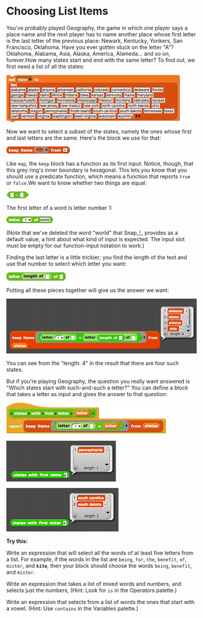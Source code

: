 # Choosing List Items

You've probably played Geography, the game in which one player says a place name and the next player has to name another place whose first letter is the last letter of the previous place: Newark, Kentucky, Yonkers, San Francisco, Oklahoma. Have you ever gotten stuck on the letter "A"? Oklahoma, Alabama, Asia, Alaska, America, Alameda... and so on, forever.How many states start and end with the same letter? To find out, we first need a list of all the states:

![](../.gitbook/assets/image%20%28165%29.png)

Now we want to select a subset of the states, namely the ones whose first and last letters are the same. Here's the block we use for that:

![](../.gitbook/assets/image%20%28266%29.png)

Like `map`, the `keep` block has a function as its first input. Notice, though, that this grey ring's inner boundary is hexagonal. This lets you know that you should use a predicate function, which means a function that reports `true` or `false`.We want to know whether two things are equal:

![](../.gitbook/assets/image%20%2896%29.png)

The first letter of a word is letter number 1:

![](../.gitbook/assets/image%20%28126%29.png)

\(Note that we've deleted the word "world" that Snap_!_ provides as a default value, a hint about what kind of input is expected. The input slot must be empty for our function-input notation to work.\)

Finding the last letter is a little trickier; you find the length of the text and use that number to select which letter you want:

![](../.gitbook/assets/image%20%28130%29.png)

Putting all these pieces together will give us the answer we want:

![](../.gitbook/assets/image%20%28307%29.png)

You can see from the "length: 4" in the result that there are four such states.

But if you're playing Geography, the question you really want answered is "Which states start with such-and-such a letter?" You can define a block that takes a letter as input and gives the answer to that question:

![](../.gitbook/assets/image%20%28303%29.png)

![](../.gitbook/assets/image%20%2895%29.png)

![](../.gitbook/assets/image%20%2869%29.png)

  
**Try this:**

Write an expression that will select all the words of at least five letters from a list. For example, if the words in the list are `being`, `for`, `the`, `benefit`, `of`, `mister`, and **`kite`**, then your block should choose the words `being`, `benefit`, and `mister`.

Write an expression that takes a list of mixed words and numbers, and selects just the numbers, \(Hint: Look for `is` in the Operators palette.\)

Write an expression that selects from a list of words the ones that start with a vowel. \(Hint: Use `contains` in the Variables palette.\)

